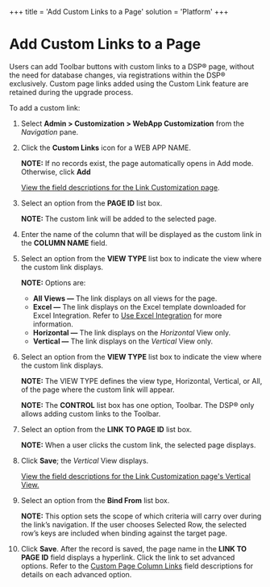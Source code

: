 +++
title = 'Add Custom Links to a Page'
solution = 'Platform'
+++

# Add Custom Links to a Page

Users can add Toolbar buttons with custom links to a DSP® page, without
the need for database changes, via registrations within the DSP®
exclusively. Custom page links added using the Custom Link feature are
retained during the upgrade process.

To add a custom link:

1.  Select **Admin \> Customization \> WebApp Customization** from the
    *Navigation* pane.

2.  Click the **Custom Links** icon for a WEB APP NAME.
    
    <span style="font-weight: bold;">NOTE:</span> If no records exist,
    the page automatically opens in Add mode. Otherwise, click **Add**
    
    [View the field descriptions for the Link Customization
    page](../Page_Desc/LinkCustomization).

3.  Select an option from the **PAGE ID** list box.
    
    **NOTE:** The custom link will be added to the selected page.

4.  Enter the name of the column that will be displayed as the custom
    link in the **COLUMN NAME** field.

5.  Select an option from the **VIEW TYPE** list box to indicate the
    view where the custom link displays.
    
    **NOTE:** Options are:
    
      - **All Views —** The link displays on all views for the page.
      - **Excel —** The link displays on the Excel template downloaded
        for Excel Integration. Refer to [Use Excel
        Integration](../../Excel_Int/Use_Excel_Integration) for more
        information.
      - **Horizontal —** The link displays on the *Horizontal* View
        only.
      - **Vertical —** The link displays on the *Vertical* View only.

6.  Select an option from the **VIEW TYPE** list box to indicate the
    view where the custom link displays.
    
    **NOTE:** The VIEW TYPE defines the view type, Horizontal, Vertical,
    or All, of the page where the custom link will appear.
    
    **NOTE:** The **CONTROL** list box has one option, Toolbar. The DSP®
    only allows adding custom links to the Toolbar.

7.  Select an option from the **LINK TO PAGE ID** list box.
    
    **NOTE:** When a user clicks the custom link, the selected page
    displays.

8.  Click **Save**; the *Vertical* View displays.
    
    [View the field descriptions for the Link Customization page's
    Vertical View.](../Page_Desc/LinkCustomization)

9.  Select an option from the **Bind From** list box.
    
    **NOTE:** This option sets the scope of which criteria will carry
    over during the link’s navigation. If the user chooses Selected Row,
    the selected row’s keys are included when binding against the target
    page.

10. Click **Save**. After the record is saved, the page name in the
    **LINK TO PAGE ID** field displays a hyperlink. Click the link to
    set advanced options. Refer to the [Custom Page Column
    Links](../Page_Desc/Custom_Page_Column_Links) field descriptions
    for details on each advanced option.

